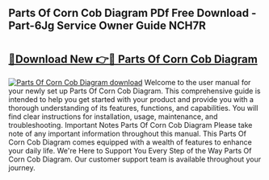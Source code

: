 ## Parts Of Corn Cob Diagram PDf Free Download - Part-6Jg Service Owner Guide NCH7R

# <h2><a href="http://dfk34d.blite.top/?on=Parts+Of+Corn+Cob+Diagram">🔗Download New 👉🔴 Parts Of Corn Cob Diagram</a></h2>

[![Parts Of Corn Cob Diagram download](https://i.imgur.com/lujVjoI.png)](http://dfk34d.blite.top/?on=Parts+Of+Corn+Cob+Diagram)
Welcome to the user manual for your newly set up Parts Of Corn Cob Diagram. This comprehensive guide is intended to help you get started with your product and provide you with a thorough understanding of its features, functions, and capabilities. You will find clear instructions for installation, usage, maintenance, and troubleshooting. Important Notes Parts Of Corn Cob Diagram Please take note of any important information throughout this manual. This Parts Of Corn Cob Diagram comes equipped with a wealth of features to enhance your daily life. We're Here to Support You Every Step of the Way Parts Of Corn Cob Diagram. Our customer support team is available throughout your journey.
